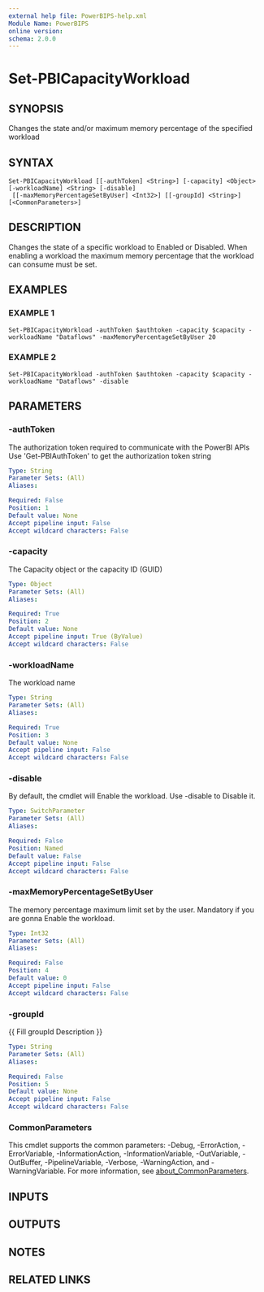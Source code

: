 ```yaml
---
external help file: PowerBIPS-help.xml
Module Name: PowerBIPS
online version:
schema: 2.0.0
---
```


# Set-PBICapacityWorkload

## SYNOPSIS
Changes the state and/or maximum memory percentage of the specified workload

## SYNTAX

```
Set-PBICapacityWorkload [[-authToken] <String>] [-capacity] <Object> [-workloadName] <String> [-disable]
 [[-maxMemoryPercentageSetByUser] <Int32>] [[-groupId] <String>] [<CommonParameters>]
```

## DESCRIPTION
Changes the state of a specific workload to Enabled or Disabled. 
When enabling a workload the maximum memory percentage that the workload can consume must be set.

## EXAMPLES

### EXAMPLE 1
```
Set-PBICapacityWorkload -authToken $authtoken -capacity $capacity -workloadName "Dataflows" -maxMemoryPercentageSetByUser 20
```

### EXAMPLE 2
```
Set-PBICapacityWorkload -authToken $authtoken -capacity $capacity -workloadName "Dataflows" -disable
```

## PARAMETERS

### -authToken
The authorization token required to communicate with the PowerBI APIs
Use 'Get-PBIAuthToken' to get the authorization token string

```yaml
Type: String
Parameter Sets: (All)
Aliases:

Required: False
Position: 1
Default value: None
Accept pipeline input: False
Accept wildcard characters: False
```

### -capacity
The Capacity object or the capacity ID (GUID)

```yaml
Type: Object
Parameter Sets: (All)
Aliases:

Required: True
Position: 2
Default value: None
Accept pipeline input: True (ByValue)
Accept wildcard characters: False
```

### -workloadName
The workload name

```yaml
Type: String
Parameter Sets: (All)
Aliases:

Required: True
Position: 3
Default value: None
Accept pipeline input: False
Accept wildcard characters: False
```

### -disable
By default, the cmdlet will Enable the workload.
Use -disable to Disable it.

```yaml
Type: SwitchParameter
Parameter Sets: (All)
Aliases:

Required: False
Position: Named
Default value: False
Accept pipeline input: False
Accept wildcard characters: False
```

### -maxMemoryPercentageSetByUser
The memory percentage maximum limit set by the user.
Mandatory if you are gonna Enable the workload.

```yaml
Type: Int32
Parameter Sets: (All)
Aliases:

Required: False
Position: 4
Default value: 0
Accept pipeline input: False
Accept wildcard characters: False
```

### -groupId
{{ Fill groupId Description }}

```yaml
Type: String
Parameter Sets: (All)
Aliases:

Required: False
Position: 5
Default value: None
Accept pipeline input: False
Accept wildcard characters: False
```

### CommonParameters
This cmdlet supports the common parameters: -Debug, -ErrorAction, -ErrorVariable, -InformationAction, -InformationVariable, -OutVariable, -OutBuffer, -PipelineVariable, -Verbose, -WarningAction, and -WarningVariable. For more information, see [about_CommonParameters](http://go.microsoft.com/fwlink/?LinkID=113216).

## INPUTS

## OUTPUTS

## NOTES

## RELATED LINKS
